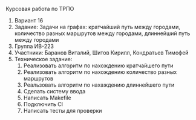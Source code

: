 Курсовая работа по ТРПО
1. Вариант 16
2. Задание: Задачи на графах: кратчайший путь между городами, количество разных маршрутов между городами, длиннейший путь между городами
3. Группа ИВ-223
4. Участники: Баранов Виталий, Шитов Кирилл, Кондратьев Тимофей 
5. Техническое задание:
    1. Реализовать алгоритм по нахождению кратчайшего пути
    2. Реализовать алгоритм по нахождению количество разных маршрутов 
    3. Реальзовать алгоритм по нахаждению длиннейшего пути
    4. Сделать систему ввода
    5. Написать Makefile
    6. Подключить CI
    7. Написать тесты для проверки
